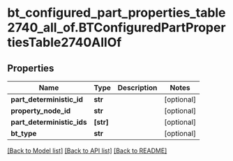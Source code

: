 # bt_configured_part_properties_table2740_all_of.BTConfiguredPartPropertiesTable2740AllOf

## Properties
Name | Type | Description | Notes
------------ | ------------- | ------------- | -------------
**part_deterministic_id** | **str** |  | [optional] 
**property_node_id** | **str** |  | [optional] 
**part_deterministic_ids** | **[str]** |  | [optional] 
**bt_type** | **str** |  | [optional] 

[[Back to Model list]](../README.md#documentation-for-models) [[Back to API list]](../README.md#documentation-for-api-endpoints) [[Back to README]](../README.md)



